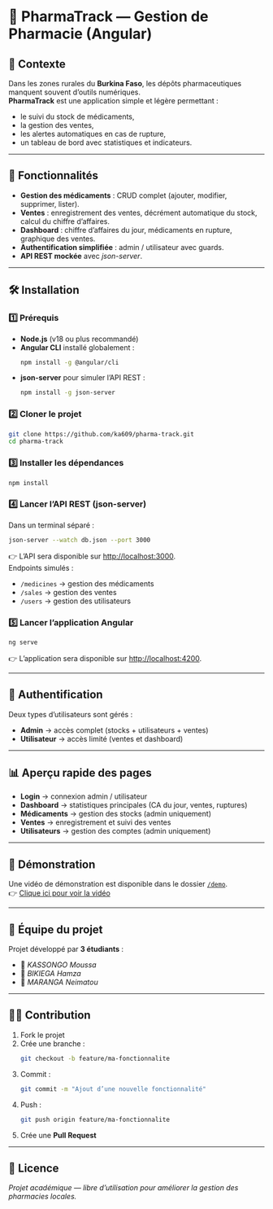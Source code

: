 # 💊 PharmaTrack — Gestion de Pharmacie (Angular)

## 📖 Contexte

Dans les zones rurales du **Burkina Faso**, les dépôts pharmaceutiques manquent souvent d’outils numériques.  
**PharmaTrack** est une application simple et légère permettant :

- le suivi du stock de médicaments,  
- la gestion des ventes,  
- les alertes automatiques en cas de rupture,  
- un tableau de bord avec statistiques et indicateurs.

---

## 🚀 Fonctionnalités

- **Gestion des médicaments** : CRUD complet (ajouter, modifier, supprimer, lister).  
- **Ventes** : enregistrement des ventes, décrément automatique du stock, calcul du chiffre d’affaires.  
- **Dashboard** : chiffre d’affaires du jour, médicaments en rupture, graphique des ventes.  
- **Authentification simplifiée** : admin / utilisateur avec guards.  
- **API REST mockée** avec *json-server*.

---

## 🛠️ Installation

### 1️⃣ Prérequis
- **Node.js** (v18 ou plus recommandé)  
- **Angular CLI** installé globalement :
  ```bash
  npm install -g @angular/cli
  ```
- **json-server** pour simuler l’API REST :
  ```bash
  npm install -g json-server
  ```

### 2️⃣ Cloner le projet
```bash
git clone https://github.com/ka609/pharma-track.git
cd pharma-track
```

### 3️⃣ Installer les dépendances
```bash
npm install
```

### 4️⃣ Lancer l’API REST (json-server)
Dans un terminal séparé :
```bash
json-server --watch db.json --port 3000
```

👉 L’API sera disponible sur [http://localhost:3000](http://localhost:3000).  
Endpoints simulés :  
- `/medicines` → gestion des médicaments  
- `/sales` → gestion des ventes  
- `/users` → gestion des utilisateurs

### 5️⃣ Lancer l’application Angular
```bash
ng serve
```

👉 L’application sera disponible sur [http://localhost:4200](http://localhost:4200).

---

## 🔑 Authentification

Deux types d’utilisateurs sont gérés :  
- **Admin** → accès complet (stocks + utilisateurs + ventes)  
- **Utilisateur** → accès limité (ventes et dashboard)

---

## 📊 Aperçu rapide des pages

- **Login** → connexion admin / utilisateur  
- **Dashboard** → statistiques principales (CA du jour, ventes, ruptures)  
- **Médicaments** → gestion des stocks (admin uniquement)  
- **Ventes** → enregistrement et suivi des ventes  
- **Utilisateurs** → gestion des comptes (admin uniquement)

---

## 🎥 Démonstration

Une vidéo de démonstration est disponible dans le dossier [`/demo`](./demo/Video.mp4).  
👉 [Clique ici pour voir la vidéo](./demo/Video.mp4)

---

## 👥 Équipe du projet

Projet développé par **3 étudiants** :  
- 👤 *KASSONGO Moussa*  
- 👤 *BIKIEGA Hamza*  
- 👤 *MARANGA Neimatou*

---

## 👨‍💻 Contribution

1. Fork le projet  
2. Crée une branche :
   ```bash
   git checkout -b feature/ma-fonctionnalite
   ```
3. Commit :
   ```bash
   git commit -m "Ajout d’une nouvelle fonctionnalité"
   ```
4. Push :
   ```bash
   git push origin feature/ma-fonctionnalite
   ```
5. Crée une **Pull Request**

---

## 📜 Licence

_Projet académique — libre d’utilisation pour améliorer la gestion des pharmacies locales._
